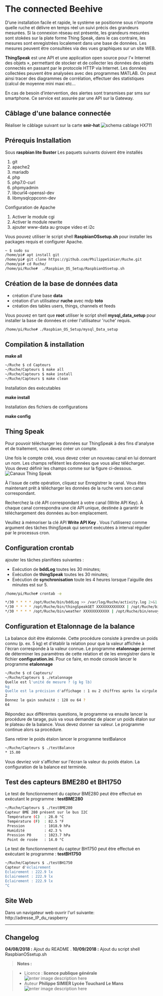 ﻿# The connected Beehive 
D’une installation facile et rapide, le système se positionne sous n’importe quelle ruche et délivre en temps réel un suivi précis des grandeurs mesurées.  Si la connexion réseau est présente, les grandeurs mesurées sont stokées sur la plate forme Thing Speak,  dans le cas contraire, les mesures sont enregistrées localement dans une base de données. Les mesures peuvent être consultées via des vues graphiques sur un site WEB.

**ThingSpeak** est une API et une application open source pour l'« Internet des objets », permettant de stocker et de collecter les données des objets connectés en passant par le protocole HTTP via Internet. Les données collectées peuvent être analysées avec des programmes MATLAB. On peut ainsi tracer des diagrammes de corrélation, effectuer des statistiques (calcul de moyenne mini maxi etc...

En cas de besoin d’intervention, des alertes sont transmises par  sms sur  smartphone. Ce service est assurée par une API sur la Gateway.



## Câblage d'une balance connectée
Réaliser le câblage suivant sur la carte **snir-hat**
![schema cablage HX711](/html/images/snirHat.png)
 
## Prérequis Installation

Sous **raspbian lite Buster** Les paquets suivants doivent être installés 

 1. git
 2. apache2
 2. mariadb
 3. php
 4. php7.0-curl
 4. phpmyadmin
 5. libcurl4-openssl-dev
 6. libmysqlcppconn-dev

Configuration de Apache

 1. Activer le module cgi
 2. Activer le module rewrite
 2. ajouter www-data au groupe video et i2c
 
Vous pouvez utiliser le script shell **RaspbianOSsetup.sh** pour installer les packages requis et configurer Apache. 
```bash
~ $ sudo su
/home/pi# apt install git
/home/pi# git clone https://github.com/PhilippeSimier/Ruche.git
/home/pi# cd Ruche/
/home/pi/Ruche#  ./Raspbian_OS_Setup/RaspbianOSsetup.sh
```
## Création de la base de données data

 - création d'une base **data**
 - création d'un utilisateur **ruche** avec mdp **toto**
 - création des tables users, things, channels et feeds
 
Vous pouvez  en tant que **root** utiliser le script shell **mysql_data_setup** pour installer la base de données  et créer l'utilisateur 'ruche' requis.

```bash
/home/pi/Ruche# ./Raspbian_OS_Setup/mysql_Data_setup
```
 
## Compilation & installation 

 **make  all** 
```bash
~/Ruche $ cd Capteurs
~/Ruche/Capteurs $ make all
~/Ruche/Capteurs $ make install
~/Ruche/Capteurs $ make clean
```
Installation des exécutables

**make install**

Installation des fichiers de configurations

**make config**

## Thing Speak

Pour pouvoir télécharger les données sur ThingSpeak à des fins d'analyse et de traitement, vous devez créer un compte.

Une fois le compte créé, vous devez créer un nouveau canal en lui donnant un nom.
Les champs reflètent les données que vous allez télécharger.  
Vous devez définir les champs  comme sur la figure ci-dessous. 
![Canaux Thing Speak](/Canal_Thing_Speak.png)

À l'issue de cette opération, cliquez sur Enregistrer le canal.  Vous êtes maintenant prêt à télécharger les données de la ruche vers son canal correspondant.

Recherchez la clé API correspondant à votre canal (Write API Key).
À chaque canal correspondra une clé API unique, destinée à garantir le téléchargement des données au bon emplacement.

Veuillez à mémoriser la clé API **Write API Key** . Vous l'utiliserez comme argument des tâches thingSpeak qui seront exécutées à interval régulier par le processus cron.

## Configuration **crontab**
ajouter les tâches planifiées suivantes :

 - Exécution de **bddLog** toutes les 30 minutes;
 - Exécution de **thingSpeak** toutes les 30 minutes;
 - Exécution de **synchronisation** toute les 4 heures lorsque l'aiguille des minutes est sur 5. 

```bash
/home/pi/Ruche# crontab -e

*/30 * * * * /opt/Ruche/bin/bddLog >> /var/log/Ruche/activity.log 2>&1
*/30 * * * * /opt/Ruche/bin/thingSpeakGET XXXXXXXXXXXXX | /opt/Ruche/bin/envoyerURL >> /var/log/Ruche/activity.log 2>&1
*/30 * * * * /opt/Ruche/bin/weather XXXXXXXXXXXX | /opt/Ruche/bin/envoyerURL >> /var/log/Ruche/activity.log 2>&1


```
## Configuration et Etalonnage de la **balance**

La balance doit être étalonnée. Cette procédure consiste à prendre un poids connu (p. ex. 5 kg) et d'établir la relation pour que la valeur affichée à l'écran corresponde à la valeur connue.
Le programme **etalonnage** permet de déterminer les paramètres de cette relation et de les enregistrer dans le fichier **configuration.ini**.
Pour ce faire, en mode console lancer le programme **etalonnage**
```bash
~/Ruche $ cd Capteurs/
~/Ruche/Capteurs $ ./etalonnage
Quelle est l'unité de mesure ? (g kg lb)
kg
Quelle est la précision d'affichage : 1 ou 2 chiffres après la virgule
2
Donnez le gain souhaité : 128 ou 64 ? 
64

```
Répondez aux différentes questions, le programme va ensuite lancer la procédure de tarage, puis va vous demandez de placer un poids étalon sur le plateau de la balance.  Vous devez donner sa valeur. Le programme continue alors sa procédure.

Sans retirer le poids étalon lancer le programme testBalance
```bash
~/Ruche/Capteurs $ ./testBalance
* 15.00
```
Vous devriez voir s'afficher sur l'écran la valeur du poids étalon.
La configuration de la balance est terminée.

## Test des capteurs BME280 et BH1750
Le test de fonctionnement du capteur BME280 peut être effectué en exécutant le programme : **testBME280**
```bash
~/Ruche/Capteurs $ ./testBME280 
Capteur BME 280 présent sur le bus I2C
 Température (C)  : 28.0 °C
 Température (F)  : 82.5 °F
 Pression         : 1018.9 hPa
 Humidité         : 42.3 %
 Pression P0      : 1023.7 hPa
 Point de rosée   : 14.0 °C

```
Le test de fonctionnement du capteur BH1750 peut être effectué en exécutant le programme : **testBH1750**

```bash
~/Ruche/Capteurs $ ./testBH1750
Capteur d'éclairement
Eclairement : 222.9 lx
Eclairement : 222.9 lx
Eclairement : 222.9 lx
^C
```
 
 

## Site Web

Dans un navigateur web ouvrir l'url suivante: 
http://adresse_IP_du_raspberry


--------

  



## Changelog

 **04/08/2018 :** Ajout du README . 
 **10/09/2018 :** Ajout du  script shell RaspbianOSsetup.sh
 
> **Notes :**


> - Licence : **licence publique générale** ![enter image description here](https://img.shields.io/badge/licence-GPL-green.svg)
> - Auteur **Philippe SIMIER Lycée Touchard Le Mans**
>  ![enter image description here](https://img.shields.io/badge/built-passing-green.svg)
<!-- TOOLBOX 

Génération des badges : https://shields.io/
Génération de ce fichier : https://stackedit.io/editor#



